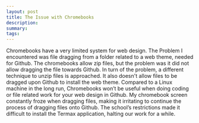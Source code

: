 ```yaml
---
layout: post
title: The Issue with Chromebooks
description: 
summary: 
tags: 
---
```

  Chromebooks have a very limited system for web design. The Problem I encountered was file dragging from a folder related to a web theme, needed for Github. The chromebooks allow zip files, but the problem was it did not allow dragging the file towards Github. In turn of the problem, a different technique to unzip files is approached. It also doesn't allow files to be dragged upon Github to install the web theme. Compared to a Linux machine in the long run, Chromebooks won’t be useful when doing coding or file related work for your web design in Github. My chromebook screen constantly froze when dragging files, making it irritating to continue the process of dragging files onto Github. The school’s restrictions made it difficult to install the Termax application, halting our work for a while. 
